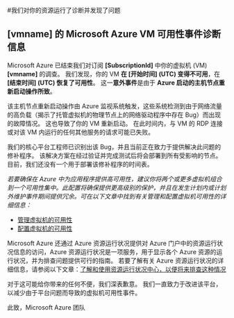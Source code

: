 <properties
    pageTitle="VMA RCA"
    description="RCA - 节点服务修复 - 节点崩溃"
    infoBubbleText="已找到 RCA"
    service="microsoft.compute"
    resource="virtualmachines"
    authors="ScottAzure"
    displayOrder=""
    articleId="UnexpectedVMReboot_9F9DD6CF-8AA8-42C4-AC73-623EA43F1593"
    diagnosticScenario="UnexpectedVMReboot"
    selfHelpType="rca"
    supportTopicIds="32411816"
    resourceTags="windows, linux"
    productPesIds="14749"
    cloudEnvironments="public"
/>


#<a name="we-ran-diagnostics-on-your-resource-and-found-an-issue"></a>我们对你的资源运行了诊断并发现了问题

<!--issueDescription-->
## <a name="microsoft-azure-vm-availability-incident-diagnostic-information-for-vmname--vmname--"></a>**[vmname] 的 Microsoft Azure VM 可用性事件诊断信息<!--($vmname)-->** ##

Microsoft Azure 已结束我们对订阅 **[SubscriptionId]**<!--($SubscriptionId)--> 中你的虚拟机 (VM) **[vmname]**<!--($vmname)--> 的调查。 我们发现，你的 VM **在 [开始时间]<!--($StartTime)--> (UTC) 变得不可用**，在 **[结束时间]<!--($EndTime)--> (UTC) 恢复了可用性**。 这一**意外事件**是由于 **Azure 启动的主机节点重新启动操作所致**。
<!--/issueDescription-->

该主机节点重新启动操作由 Azure 监视系统触发，这些系统检测到由于网络流量的高负载（揭示了托管虚拟机的物理节点上的网络驱动程序中存在 Bug）而出现的故障情况。 这也导致了你的 VM 重新启动。 在此时间内，与 VM 的 RDP 连接或对该 VM 内运行的任何其他服务的请求可能已失败。 
 
我们的核心平台工程师已识别出该 Bug，并且当前正在致力于提供解决此问题的修补程序。 该解决方案在经过验证并完成测试后将会部署到所有受影响的节点。  目前，我们还没有一个用于部署该修补程序的时间表。

*若要确保在 Azure 中为应用程序提供高可用性，建议你将两个或更多虚拟机组合到一个可用性集中。此配置将确保提供更高级别的保护，并且在发生计划内或计划外维护事件期间提供冗余。可在以下文章中找到有关管理和配置虚拟机可用性的详细信息：*

* [管理虚拟机的可用性](https://azure.microsoft.com/documentation/articles/virtual-machines-manage-availability)
* [配置虚拟机的可用性](https://azure.microsoft.com/documentation/articles/virtual-machines-how-to-configure-availability)

Microsoft Azure 还通过 Azure 资源运行状况提供对 Azure 门户中的资源运行状况信息的访问，Azure 资源运行状况是一项服务，用于显示各个 Azure 资源的运行状况，并为排查问题提供可行的指南。 若要了解有关 Azure 资源运行状况的详细信息，请参阅以下文章：[了解和使用资源运行状况中心，以便将来排查这种情况](https://docs.microsoft.com/azure/resource-health/resource-health-overview)

对于这可能给你带来的任何不便，我们深表歉意。 我们一直致力于改进该平台，以减少由于平台问题而导致的虚拟机可用性事件。

此致，Microsoft Azure 团队

